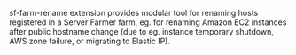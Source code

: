 sf-farm-rename extension provides modular tool for renaming hosts
registered in a Server Farmer farm, eg. for renaming Amazon EC2 instances
after public hostname change (due to eg. instance temporary shutdown, AWS
zone failure, or migrating to Elastic IP).
